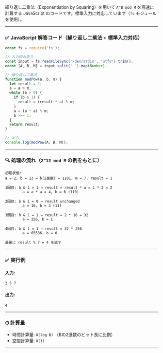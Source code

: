 繰り返し二乗法（Exponentiation by Squaring）を用いて `A^B mod M` を高速に計算する JavaScript のコードです。標準入力に対応しています（`fs` モジュールを使用）。

---

### ✅ JavaScript 解答コード（繰り返し二乗法 + 標準入力対応）

```javascript
const fs = require('fs');

// 入力読み取り
const input = fs.readFileSync('/dev/stdin', 'utf8').trim();
const [A, B, M] = input.split(' ').map(Number);

// 繰り返し二乗法
function modPow(a, b, m) {
  let result = 1;
  a = a % m;
  while (b > 0) {
    if (b & 1) {
      result = (result * a) % m;
    }
    a = (a * a) % m;
    b >>= 1;
  }
  return result;
}

// 出力
console.log(modPow(A, B, M));
```

---

### 🔍 処理の流れ（`2^13 mod M` の例をもとに）

```
初期状態:
a = 2, b = 13 → b(2進数) = 1101, m = 7, result = 1

1回目: b & 1 = 1 → result = result * a = 1 * 2 = 2
        a = a * a = 4, b = 6 (110)

2回目: b & 1 = 0 → result unchanged
        a = 16, b = 3 (11)

3回目: b & 1 = 1 → result = 2 * 16 = 32
        a = 256, b = 1

4回目: b & 1 = 1 → result = 32 * 256
        a = 65536, b = 0

最後に result % 7 = 4 を返す
```

---

### ✅ 実行例

#### 入力:

```
2 5 7
```

#### 出力:

```
4
```

---

### ⏱ 計算量

* 時間計算量: `O(log B)` （Bの2進数のビット長に比例）
* 空間計算量: `O(1)`

---
